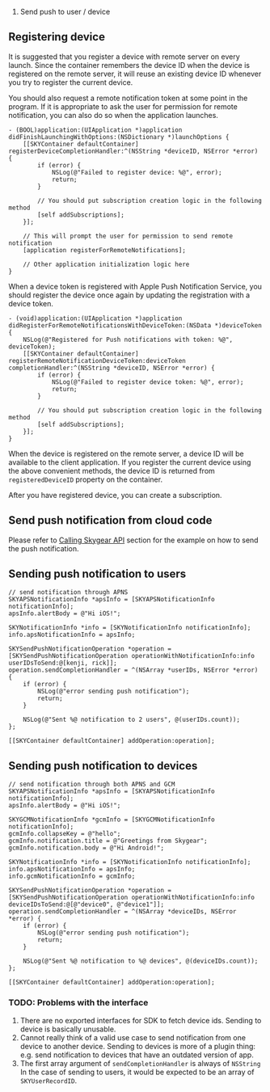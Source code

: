 1. Send push to user / device

## Registering device

It is suggested that you register a device with remote server on every launch.
Since the container remembers the device ID when the device is registered
on the remote server, it will reuse an existing device ID whenever you try
to register the current device.

You should also request a remote notification token at some point in the
program. If it is appropriate to ask the user for permission for remote
notification, you can also do so when the application launches.

```obj-c
- (BOOL)application:(UIApplication *)application didFinishLaunchingWithOptions:(NSDictionary *)launchOptions {
    [[SKYContainer defaultContainer] registerDeviceCompletionHandler:^(NSString *deviceID, NSError *error) {
        if (error) {
            NSLog(@"Failed to register device: %@", error);
            return;
        }
    
        // You should put subscription creation logic in the following method
        [self addSubscriptions];
    }];

    // This will prompt the user for permission to send remote notification
    [application registerForRemoteNotifications];

    // Other application initialization logic here
}
```

When a device token is registered with Apple Push Notification Service, you
should register the device once again by updating the registration
with a device token.

```obj-c
- (void)application:(UIApplication *)application didRegisterForRemoteNotificationsWithDeviceToken:(NSData *)deviceToken
{
    NSLog(@"Registered for Push notifications with token: %@", deviceToken);
    [[SKYContainer defaultContainer] registerRemoteNotificationDeviceToken:deviceToken completionHandler:^(NSString *deviceID, NSError *error) {
        if (error) {
            NSLog(@"Failed to register device token: %@", error);
            return;
        }

        // You should put subscription creation logic in the following method
        [self addSubscriptions];
    }];
}
```

When the device is registered on the remote server, a device ID will be
available to the client application. If you register the current device
using the above convenient methods, the device ID is returned from
`registeredDeviceID` property on the container.

After you have registered device, you can create a subscription.

## Send push notification from cloud code

Please refer to [Calling Skygear API](/plugin/guide/skygear-api) section for the example on how to send the push notification.

## Sending push notification to users

```obj-c
// send notification through APNS
SKYAPSNotificationInfo *apsInfo = [SKYAPSNotificationInfo notificationInfo];
apsInfo.alertBody = @"Hi iOS!";

SKYNotificationInfo *info = [SKYNotificationInfo notificationInfo];
info.apsNotificationInfo = apsInfo;

SKYSendPushNotificationOperation *operation = [SKYSendPushNotificationOperation operationWithNotificationInfo:info userIDsToSend:@[kenji, rick]];
operation.sendCompletionHandler = ^(NSArray *userIDs, NSError *error) {
    if (error) {
        NSLog(@"error sending push notification");
        return;
    }

    NSLog(@"Sent %@ notification to 2 users", @(userIDs.count));
};

[[SKYContainer defaultContainer] addOperation:operation];
```

## Sending push notification to devices

```
// send notification through both APNS and GCM
SKYAPSNotificationInfo *apsInfo = [SKYAPSNotificationInfo notificationInfo];
apsInfo.alertBody = @"Hi iOS!";

SKYGCMNotificationInfo *gcmInfo = [SKYGCMNotificationInfo notificationInfo];
gcmInfo.collapseKey = @"hello";
gcmInfo.notification.title = @"Greetings from Skygear";
gcmInfo.notification.body = @"Hi Android!";

SKYNotificationInfo *info = [SKYNotificationInfo notificationInfo];
info.apsNotificationInfo = apsInfo;
info.gcmNotificationInfo = gcmInfo;

SKYSendPushNotificationOperation *operation = [SKYSendPushNotificationOperation operationWithNotificationInfo:info deviceIDsToSend:@[@"device0", @"device1"]];
operation.sendCompletionHandler = ^(NSArray *deviceIDs, NSError *error) {
    if (error) {
        NSLog(@"error sending push notification");
        return;
    }

    NSLog(@"Sent %@ notification to %@ devices", @(deviceIDs.count));
};

[[SKYContainer defaultContainer] addOperation:operation];
```

### TODO: Problems with the interface

1. There are no exported interfaces for SDK to fetch device ids. Sending to device
   is basically unusable.
2. Cannot really think of a valid use case to send notification from one device
   to another device. Sending to devices is more of a plugin thing: e.g. send
   notification to devices that have an outdated version of app.
3. The first array argument of `sendCompletionHandler` is always of `NSString`
   In the case of sending to users, it would be expected to be an array of
   `SKYUserRecordID`.
